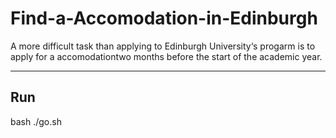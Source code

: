 # Find-a-Accomodation-in-Edinburgh
A more difficult task than applying to Edinburgh University‘s progarm is to apply for a accomodationtwo months before the start of the academic year.

---
## Run

bash ./go.sh
